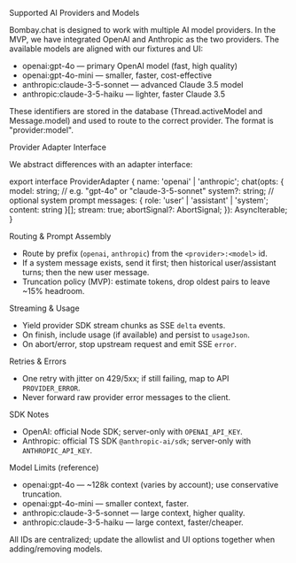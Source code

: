 Supported AI Providers and Models

Bombay.chat is designed to work with multiple AI model providers. In the MVP, we have integrated OpenAI and Anthropic as the two providers. The available models are aligned with our fixtures and UI:

- openai:gpt-4o — primary OpenAI model (fast, high quality)
- openai:gpt-4o-mini — smaller, faster, cost-effective
- anthropic:claude-3-5-sonnet — advanced Claude 3.5 model
- anthropic:claude-3-5-haiku — lighter, faster Claude 3.5

These identifiers are stored in the database (Thread.activeModel and Message.model) and used to route to the correct provider. The format is "provider:model".

Provider Adapter Interface

We abstract differences with an adapter interface:

export interface ProviderAdapter {
  name: 'openai' | 'anthropic';
  chat(opts: {
    model: string;             // e.g. "gpt-4o" or "claude-3-5-sonnet"
    system?: string;           // optional system prompt
    messages: { role: 'user' | 'assistant' | 'system'; content: string }[];
    stream: true;
    abortSignal?: AbortSignal;
  }): AsyncIterable<string>;
}

Routing & Prompt Assembly

- Route by prefix (`openai`, `anthropic`) from the `<provider>:<model>` id.
- If a system message exists, send it first; then historical user/assistant turns; then the new user message.
- Truncation policy (MVP): estimate tokens, drop oldest pairs to leave ~15% headroom.

Streaming & Usage

- Yield provider SDK stream chunks as SSE `delta` events.
- On finish, include usage (if available) and persist to `usageJson`.
- On abort/error, stop upstream request and emit SSE `error`.

Retries & Errors

- One retry with jitter on 429/5xx; if still failing, map to API `PROVIDER_ERROR`.
- Never forward raw provider error messages to the client.

SDK Notes

- OpenAI: official Node SDK; server-only with `OPENAI_API_KEY`.
- Anthropic: official TS SDK `@anthropic-ai/sdk`; server-only with `ANTHROPIC_API_KEY`.

Model Limits (reference)

- openai:gpt-4o — ~128k context (varies by account); use conservative truncation.
- openai:gpt-4o-mini — smaller context, faster.
- anthropic:claude-3-5-sonnet — large context, higher quality.
- anthropic:claude-3-5-haiku — large context, faster/cheaper.

All IDs are centralized; update the allowlist and UI options together when adding/removing models.
